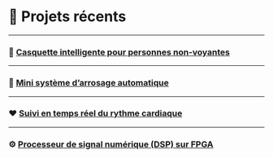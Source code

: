 # 🚀 Projets récents

---

### 🧢 [Casquette intelligente pour personnes non-voyantes](casquette.md)

---

### 🌱 [Mini système d’arrosage automatique](arrosage.md)

---

### ❤️ [Suivi en temps réel du rythme cardiaque](rythme_car.md)

---

### ⚙️ [Processeur de signal numérique (DSP) sur FPGA](dsp.md)

